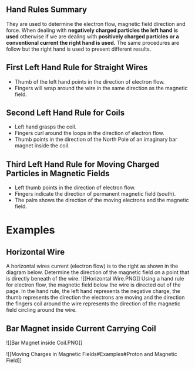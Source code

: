 ## Hand Rules Summary
They are used to determine the electron flow, magnetic field direction and force. When dealing with **negatively charged particles the left hand is used** otherwise if we are dealing with **positively charged particles or a conventional current the right hand is used.** The same procedures are follow but the right hand is used to present different results.

## First Left Hand Rule for Straight Wires
- Thumb of the left hand points in the direction of electron flow.
- Fingers will wrap around the wire in the same direction as the magnetic field.

## Second Left Hand Rule for Coils
- Left hand grasps the coil.
- Fingers curl around the loops in the direction of electron flow.
- Thumb points in the direction of the North Pole of an imaginary bar magnet inside the coil.

## Third Left Hand Rule for Moving Charged Particles in Magnetic Fields
- Left thumb points in the direction of electron flow.
- Fingers indicate the direction of permanent magnetic field (south).
- The palm shows the direction of the moving electrons and the magnetic field.

# Examples
## Horizontal Wire
A horizontal wires current (electron flow) is to the right as shown in the diagram below. Determine the direction of the magnetic field on a point that is directly beneath of the wire.
![[Horizontal Wire.PNG]]
Using a hand rule for electron flow, the magnetic field below the wire is directed out of the page. In the hand rule, the left hand represents the negative charge, the thumb represents the direction the electrons are moving and the direction the fingers coil around the wire represents the direction of the magnetic field circling around the wire.

## Bar Magnet inside Current Carrying Coil
![[Bar Magnet inside Coil.PNG]]

![[Moving Charges in Magnetic Fields#Examples#Proton and Magnetic Field]]